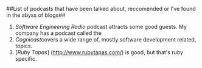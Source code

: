 ##List of podcasts that have been talked about, reccomended or I've found in the abyss of blogs##
1. *Software Engineering Radio* podcast attracts some good guests. My company has a podcast called the 
2. *Cognicast*covers a wide range of, mostly software development related, topics.
3. [*Ruby Tapas*] (http://www.rubytapas.com/)  is good, but that's ruby specific. 

